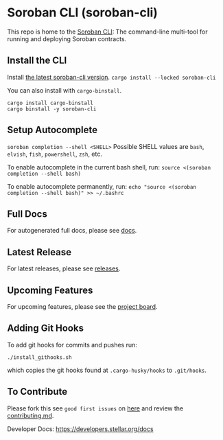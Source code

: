 # Soroban CLI (soroban-cli)

This repo is home to the [Soroban CLI](https://github.com/stellar/soroban-tools/tree/main/cmd/soroban-cli): The command-line multi-tool for running and deploying Soroban contracts.


## Install the CLI
Install [the latest soroban-cli version](https://github.com/stellar/soroban-cli/releases).
`cargo install --locked soroban-cli`

You can also install with `cargo-binstall`.
```
cargo install cargo-binstall
cargo binstall -y soroban-cli
```

## Setup Autocomplete
`soroban completion --shell <SHELL>`
Possible SHELL values are `bash`, `elvish`, `fish`, `powershell`, `zsh`, etc.

To enable autocomplete in the current bash shell, run:
`source <(soroban completion --shell bash)`

To enable autocomplete permanently, run:
`echo "source <(soroban completion --shell bash)" >> ~/.bashrc`

## Full Docs
For autogenerated full docs, please see
[docs](/docs/soroban-cli-full-docs.md).

## Latest Release
For latest releases, please see
[releases](https://github.com/stellar/soroban-cli/releases).

## Upcoming Features
For upcoming features, please see the [project
board](https://github.com/orgs/stellar/projects/50).


## Adding Git Hooks

To add git hooks for commits and pushes run:

```
./install_githooks.sh
```

which copies the git hooks found at `.cargo-husky/hooks` to `.git/hooks`.


## To Contribute
Please fork this see `good first issues` on
[here](https://github.com/stellar/soroban-cli/contribute) and review the [contributing.md](/contributing.md).

Developer Docs: https://developers.stellar.org/docs
